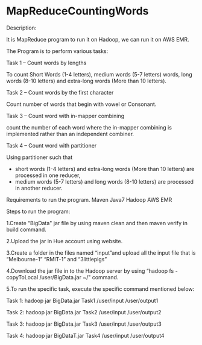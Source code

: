 # MapReduceCountingWords

Description:

It is MapReduce program to run it on Hadoop, we can run it on AWS EMR.

The Program is to perform various tasks:

Task 1 – Count words by lengths

To count Short Words (1-4 letters), medium words (5-7 letters) words,
long words (8-10 letters) and extra-long words (More than 10 letters).

Task 2 – Count words by the first character

Count number of words that begin with vowel or Consonant.

Task 3 – Count word with in-mapper combining

count the number of each word where the in-mapper combining is
implemented rather than an independent combiner.

Task 4 – Count word with partitioner

Using partitioner such that
- short words (1-4 letters) and extra-long words (More than 10 letters) are processed in one reducer,
- medium words (5-7 letters) and long words (8-10 letters) are processed in another reducer.

Requirements to run the program.
Maven
Java7
Hadoop
AWS EMR

Steps to run the program:

1.Create “BigData" jar file by using maven clean and then maven verify in build command.

2.Upload the jar in Hue account using website.

3.Create a folder in the files named “input”and upload all the input file that is “Melbourne-1” “RMIT-1” and “3littlepigs”

4.Download the jar file in to the Hadoop server by using “hadoop fs -copyToLocal /user/BigData.jar ~/" command.

5.To run the specific task, execute the specific command mentioned below:

Task 1:
hadoop jar BigData.jar Task1 /user/input /user/output1

Task 2: 
hadoop jar BigData.jar Task2 /user/input /user/output2

Task 3:
hadoop jar BigData.jar Task3 /user/input /user/output3

Task 4:
hadoop jar BigDataT.jar Task4 /user/input /user/output4


